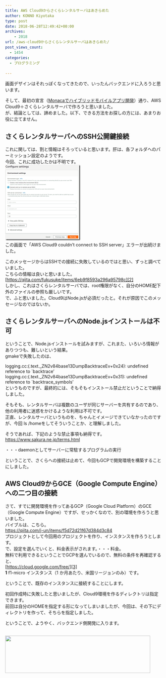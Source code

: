 ```yaml
---
title: AWS Cloud9からさくらレンタルサーバはあきらめた
author: KONNO Kiyotaka
type: post
date: 2018-06-28T12:49:42+00:00
archives:
    - 2018
url: /aws-cloud9からさくらレンタルサーバはあきらめた/
post_views_count:
  - 1454
categories:
  - プログラミング

---
```

画面デザインはそれっぽくなってきたので、いったんバックエンドに入ろうと思います。

そして、最初の宣言（<a href="https://www.programmers-office.ml/2018/06/23/monaca%e3%81%a7%e3%83%8f%e3%82%a4%e3%83%96%e3%83%aa%e3%83%83%e3%83%89%e3%83%a2%e3%83%90%e3%82%a4%e3%83%ab%e3%82%a2%e3%83%97%e3%83%aa%e9%96%8b%e7%99%ba/" target="_blank" rel="noopener">Monacaでハイブリッドモバイルアプリ開発</a>）通り、AWS Cloud9＋さくらレンタルサーバで作ろうと思いました。  
が、結論としては、諦めました。以下、できる方法をお探しの方には、あまりお役に立てません。

## さくらレンタルサーバへのSSH公開鍵接続

これに関しては、割と情報はそろっていると思います。肝は、各フォルダへのパーミッション設定のようです。  
今回、これに成功したかは不明です。  
[<img style="display: inline; background-image: none;" title="cloud9_3" src="/uploads/2018/06/cloud9_3_thumb.png?resize=243%2C244&#038;ssl=1" alt="cloud9_3" width="243" height="244" border="0" data-recalc-dims="1" />][1]  
この画面で「AWS Cloud9 couldn&#8217;t connect to SSH server」エラーが出続けました。

このメッセージからはSSHでの接続に失敗しているのではと思い、ずっと調べていました。  
こちらの情報は良いと思いました。  
[https://qiita.com/fukusuke/items/6eb9f8593a296a95798c][2]  
しかし、これはさくらレンタルサーバでは、root権限がなく、自分のHOME配下外のファイルの参照も厳しいです。  
で、ふと思いました。Cloud9はNode.jsが必須だったと。それが原因でこのメッセージなのではないか。

## さくらレンタルサーバへのNode.jsインストールは不可

ということで、Node.jsインストールを試みますが、これまた、いろいろ情報がありつつも、難しいという結果。  
gmakeで失敗したのは、

logging.cc:(.text._ZN2v84base13DumpBacktraceEv+0x24): undefined reference to \`backtrace&#8217;  
logging.cc:(.text.\_ZN2v84base13DumpBacktraceEv+0x31): undefined reference to \`backtrace\_symbols&#8217;  
というものですが、最終的には、そもそもインストール禁止だということで納得しました。

そもそも、レンタルサーバは複数のユーザが同じサーバーを共有するのであり、他の利用者に迷惑をかけるような利用は不可です。  
正直、レンタルサーバというものを、ちゃんとイメージできていなかったのですが、今回 ls /homeをしてそういうことか、と理解しました。

そうであれば、下記のような禁止事項も納得です。  
<https://www.sakura.ne.jp/terms.html>

・・・daemonとしてサーバーに常駐するプログラムの実行

ということで、さくらへの接続は止めて、今回もGCPで開発環境を構築することにしました。

## AWS Cloud9からGCE（Google Compute Engine）への二つ目の接続

さて、すでに開発環境を作ってあるGCP（Google Cloud Platform）のGCE（Google Compute Engine）ですが、せっかくなので、別の環境を作ろうと思いました。  
バイブルは、こちら。  
<a title="https://qiita.com/j-un/items/f5d72d21f67d384d3c84" href="https://qiita.com/j-un/items/f5d72d21f67d384d3c84" target="_blank" rel="noopener">https://qiita.com/j-un/items/f5d72d21f67d384d3c84</a>  
プロジェクトとして今回用のプロジェクトを作り、インスタンスを作ろうとします。  
で、設定を選んでいくと、料金表示がされます。・・・料金。  
無料で利用できるということでGCPを選んでいるので、無料の条件を再確認すると、  
[https://cloud.google.com/free/][3]  
**1** f1-micro インスタンス（1 か月あたり、米国リージョンのみ）です。

ということで、既存のインスタンスに接続することにします。

初回作成時に失敗したと思いましたが、Cloud9環境を作るディレクトリは指定できます。  
前回は自分のHOMEを指定する形になってしまいましたが、今回は、その下にディレクトリを作って、そちらを指定しました。

ということで、ようやく、バックエンド側開発に入ります。

<a href="https://px.a8.net/svt/ejp?a8mat=2TTM31+82JLJ6+D8Y+69HA9" target="_blank" rel="nofollow noopener"><br /> <img src="https://www29.a8.net/svt/bgt?aid=171022861488&wid=003&eno=01&mid=s00000001717001052000&mc=1" alt="" width="468" height="120" border="0" /></a>  
<img src="https://i2.wp.com/www12.a8.net/0.gif?resize=1%2C1&#038;ssl=1" alt="" width="1" height="1" border="0" data-recalc-dims="1" />

 [1]: /uploads/2018/06/cloud9_3.png?ssl=1
 [2]: https://qiita.com/fukusuke/items/6eb9f8593a296a95798c "https://qiita.com/fukusuke/items/6eb9f8593a296a95798c"
 [3]: https://cloud.google.com/free/ "https://cloud.google.com/free/"
